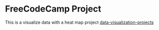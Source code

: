 # FreeCodeCamp Project

This is a visualize data with a heat map project [data-visualization-projects](https://www.freecodecamp.org/learn/data-visualization/data-visualization-projects/visualize-data-with-a-heat-map)


